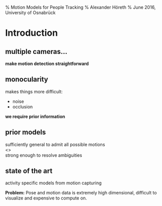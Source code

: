% Motion Models for People Tracking
% Alexander Höreth
% June 2016, University of Osnabrück

# Introduction
## multiple cameras...
**make motion detection straightforward**

## monocularity
makes things more difficult:

* noise
* occlusion

**we require prior information**

## prior models
sufficiently general to admit all possible motions  
<>  
strong enough to resolve ambiguities

## state of the art
activity specific models from motion capturing

**Problem:** Pose and motion data is extremely high dimensional, difficult to visualize and expensive to compute on.

